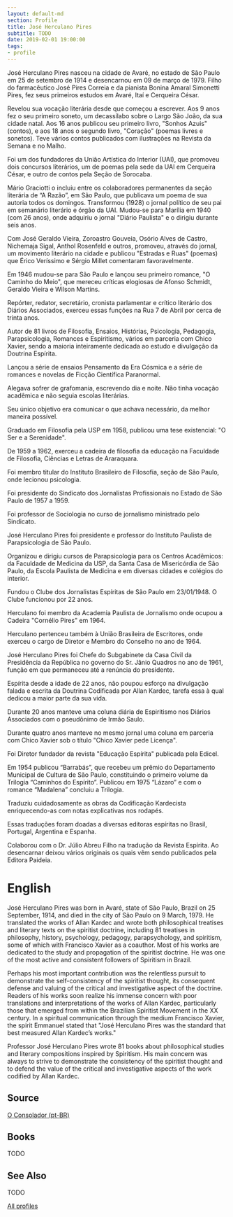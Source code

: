 ```yaml
---
layout: default-md
section: Profile
title: José Herculano Pires
subtitle: TODO
date: 2019-02-01 19:00:00
tags: 
- profile
---
```


José Herculano Pires nasceu na cidade de Avaré, no estado de São Paulo em 25 de setembro de 1914 e desencarnou em 09 de março de 1979. Filho do farmacêutico José Pires Correia e da pianista Bonina Amaral Simonetti Pires, fez seus primeiros estudos em Avaré, Itaí e Cerqueira César.

Revelou sua vocação literária desde que começou a escrever. Aos 9 anos fez o seu primeiro soneto, um decassílabo sobre o Largo São João, da sua cidade natal. Aos 16 anos publicou seu primeiro livro, "Sonhos Azuis" (contos), e aos 18 anos o segundo livro, "Coração" (poemas livres e sonetos). Teve vários contos publicados com ilustrações na Revista da Semana e no Malho.

Foi um dos fundadores da União Artística do Interior (UAI), que promoveu dois concursos literários, um de poemas pela sede da UAI em Cerqueira César, e outro de contos pela Seção de Sorocaba.

Mário Graciotti o incluiu entre os colaboradores permanentes da seção literária de “A Razão”, em São Paulo, que publicava um poema de sua autoria todos os domingos. Transformou (1928) o jornal político de seu pai em semanário literário e órgão da UAI. Mudou-se para Marília em 1940 (com 26 anos), onde adquiriu o jornal "Diário Paulista" e o dirigiu durante seis anos.

Com José Geraldo Vieira, Zoroastro Gouveia, Osório Alves de Castro, Nichemaja Sigal, Anthol Rosenfeld e outros, promoveu, através do jornal, um movimento literário na cidade e publicou "Estradas e Ruas" (poemas) que Érico Veríssimo e Sérgio Millet comentaram favoravelmente.

Em 1946 mudou-se para São Paulo e lançou seu primeiro romance, "O Caminho do Meio", que mereceu críticas elogiosas de Afonso Schmidt, Geraldo Vieira e Wilson Martins.

Repórter, redator, secretário, cronista parlamentar e crítico literário dos Diários Associados, exerceu essas funções na Rua 7 de Abril por cerca de trinta anos.

Autor de 81 livros de Filosofia, Ensaios, Histórias, Psicologia, Pedagogia, Parapsicologia, Romances e Espiritismo, vários em parceria com Chico Xavier, sendo a maioria inteiramente dedicada ao estudo e divulgação da Doutrina Espírita.

Lançou a série de ensaios Pensamento da Era Cósmica e a série de romances e novelas de Ficção Científica Paranormal.

Alegava sofrer de grafomania, escrevendo dia e noite. Não tinha vocação acadêmica e não seguia escolas literárias.

Seu único objetivo era comunicar o que achava necessário, da melhor maneira possível.

Graduado em Filosofia pela USP em 1958, publicou uma tese existencial: "O Ser e a Serenidade".

De 1959 a 1962, exerceu a cadeira de filosofia da educação na Faculdade de Filosofia, Ciências e Letras de Araraquara.

Foi membro titular do Instituto Brasileiro de Filosofia, seção de São Paulo, onde lecionou psicologia.

Foi presidente do Sindicato dos Jornalistas Profissionais no Estado de São Paulo de 1957 a 1959.

Foi professor de Sociologia no curso de jornalismo ministrado pelo Sindicato.

José Herculano Pires foi presidente e professor do Instituto Paulista de Parapsicologia de São Paulo.

Organizou e dirigiu cursos de Parapsicologia para os Centros Acadêmicos: da Faculdade de Medicina da USP, da Santa Casa de Misericórdia de São Paulo, da Escola Paulista de Medicina e em diversas cidades e colégios do interior.

Fundou o Clube dos Jornalistas Espíritas de São Paulo em 23/01/1948. O Clube funcionou por 22 anos.

Herculano foi membro da Academia Paulista de Jornalismo onde ocupou a Cadeira "Cornélio Pires" em 1964.

Herculano pertenceu também à União Brasileira de Escritores, onde exerceu o cargo de Diretor e Membro do Conselho no ano de 1964.

José Herculano Pires foi Chefe do Subgabinete da Casa Civil da Presidência da República no governo do Sr. Jânio Quadros no ano de 1961, função em que permaneceu até a renúncia do presidente. 

Espírita desde a idade de 22 anos, não poupou esforço na divulgação falada e escrita da Doutrina Codificada por Allan Kardec, tarefa essa à qual dedicou a maior parte da sua vida.

Durante 20 anos manteve uma coluna diária de Espiritismo nos Diários Associados com o pseudônimo de Irmão Saulo.

Durante quatro anos manteve no mesmo jornal uma coluna em parceria com Chico Xavier sob o título "Chico Xavier pede Licença".

Foi Diretor fundador da revista "Educação Espírita" publicada pela Edicel.

Em 1954 publicou “Barrabás”, que recebeu um prêmio do Departamento Municipal de Cultura de São Paulo, constituindo o primeiro volume da Trilogia “Caminhos do Espírito”. Publicou em 1975 “Lázaro” e com o romance  “Madalena” concluiu a Trilogia.

Traduziu cuidadosamente as obras da Codificação Kardecista enriquecendo-as com notas explicativas nos rodapés.

Essas traduções foram doadas a diversas editoras espíritas no Brasil, Portugal, Argentina e Espanha.

Colaborou com o Dr. Júlio Abreu Filho na tradução da Revista Espírita. Ao desencarnar deixou vários originais os quais vêm sendo publicados pela Editora Paideia. 


# English
José Herculano Pires was born in Avaré, state of São Paulo, Brazil on 25 September, 1914, and died in the city of São Paulo on 9 March, 1979. He translated the works of Allan Kardec and wrote both philosophical treatises and literary texts on the spiritist doctrine, including 81 treatises in philosophy, history, psychology, pedagogy, parapsychology, and spiritism, some of which with Francisco Xavier as a coauthor. Most of his works are dedicated to the study and propagation of the spiritist doctrine. He was one of the most active and consistent followers of Spiritism in Brazil.

Perhaps his most important contribution was the relentless pursuit to demonstrate the self-consistency of the spiritist thought, its consequent defense and valuing of the critical and investigative aspect of the doctrine. Readers of his works soon realize his immense concern with poor translations and interpretations of the works of Allan Kardec, particularly those that emerged from within the Brazilian Spiritist Movement in the XX century. In a spiritual communication through the medium Francisco Xavier, the spirit Emmanuel stated that "José Herculano Pires was the standard that best measured Allan Kardec’s works."

Professor José Herculano Pires wrote 81 books about philosophical studies and literary compositions inspired by Spiritism. His main concern was always to strive to demonstrate the consistency of the spiritist thought and to defend the value of the critical and investigative aspects of the work codified by Allan Kardec.


## Source
[O Consolador (pt-BR)](http://www.oconsolador.com.br/linkfixo/biografias/joseherculanopires.html)

## Books
TODO

## See Also
TODO


<a href="/profiles" class="button">All profiles</a>
